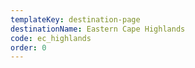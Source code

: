 ```yaml
---
templateKey: destination-page
destinationName: Eastern Cape Highlands
code: ec_highlands
order: 0
---
```

